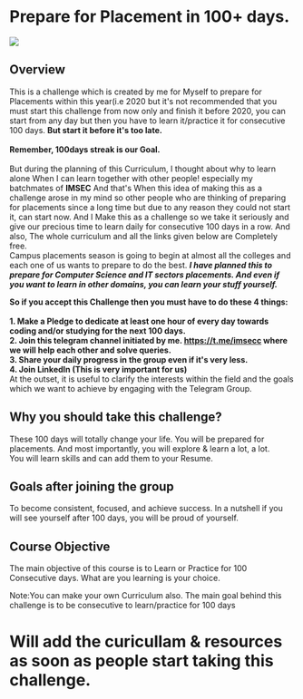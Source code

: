 # Prepare for Placement in 100+ days.
![](images/.jpg)
## Overview

This is a challenge which is created by me for Myself to prepare for Placements within this year(i.e 2020 but it's not recommended that you must start this challenge from now only and finish it before 2020, you can start from any day but then you have to learn it/practice it for consecutive 100 days. <b>But start it before it's too late.</b> <br> <br> <b>Remember, 100days streak is our Goal.</b> <br> <br>
But during the planning of this Curriculum, I thought about why to learn alone When I can learn together with other people! especially my batchmates of <b>IMSEC</b> And that's When this idea of making this as a challenge arose in my mind so other people who are thinking of preparing for placements since a long time but due to any reason they could not start it, can start now. And I Make this as a challenge so we take it seriously and give our precious time to learn daily for consecutive 100 days in a row. And also, The whole curriculum and all the links given below are Completely free. <br>
Campus placements season is going to begin at almost all the colleges and each one of us wants to prepare to do the best.
<b><em>I have planned this to prepare for Computer Science and IT sectors placements. And even if you want to learn in other domains, you can learn your stuff yourself.</em></b> <br>

<b>So if you accept this Challenge then you must have to do these 4 things:<br><br>1. Make a Pledge to dedicate at least one hour of every day towards coding and/or studying for the next 100 days.<br>2. Join this telegram channel initiated by me. https://t.me/imsecc  where we will help each other and solve queries.<br>3. Share your daily progress in the group even if it's very less.<br>4. Join LinkedIn (This is very important for us) </b>
<br>
At the outset, it is useful to clarify the interests within the field and the goals which we want to achieve by engaging with the Telegram Group.

## Why you should take this challenge? <br>
These 100 days will totally change your life. You will be prepared for placements. And most importantly, you will explore & learn a lot, a lot.<br> You will learn skills and can add them to your Resume.

## Goals after joining the group
To become consistent, focused, and achieve success. In a nutshell if you will see yourself after 100 days, you will be proud of yourself.

## Course Objective 
The main objective of this course is to Learn or Practice for 100 Consecutive days. What are you learning is your choice.

Note:You can make your own Curriculum also. The main goal behind this challenge is to be consecutive to learn/practice for 100 days

# Will add the curicullam & resources as soon as people start taking this challenge.  
